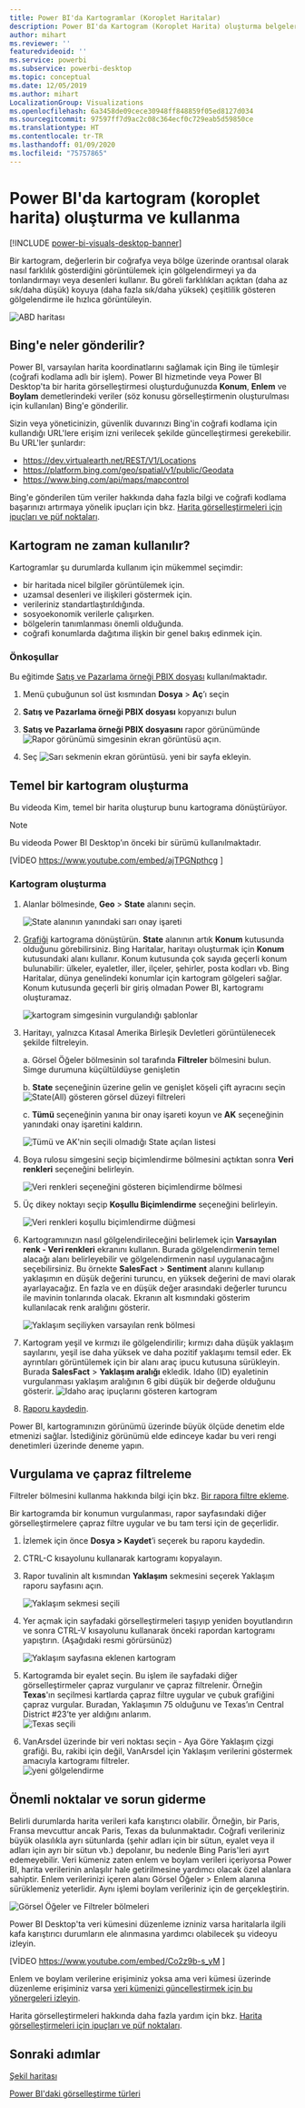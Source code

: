 ```yaml
---
title: Power BI'da Kartogramlar (Koroplet Haritalar)
description: Power BI'da Kartogram (Koroplet Harita) oluşturma belgeleri
author: mihart
ms.reviewer: ''
featuredvideoid: ''
ms.service: powerbi
ms.subservice: powerbi-desktop
ms.topic: conceptual
ms.date: 12/05/2019
ms.author: mihart
LocalizationGroup: Visualizations
ms.openlocfilehash: 6a3458de09cece30948ff848859f05ed8127d034
ms.sourcegitcommit: 97597ff7d9ac2c08c364ecf0c729eab5d59850ce
ms.translationtype: HT
ms.contentlocale: tr-TR
ms.lasthandoff: 01/09/2020
ms.locfileid: "75757865"
---
```

# <a name="create-and-use-filled-maps-choropleth-maps-in-power-bi"></a>Power BI'da kartogram (koroplet harita) oluşturma ve kullanma

[!INCLUDE [power-bi-visuals-desktop-banner](../includes/power-bi-visuals-desktop-banner.md)]

Bir kartogram, değerlerin bir coğrafya veya bölge üzerinde orantısal olarak nasıl farklılık gösterdiğini görüntülemek için gölgelendirmeyi ya da tonlandırmayı veya desenleri kullanır.  Bu göreli farklılıkları açıktan (daha az sık/daha düşük) koyuya (daha fazla sık/daha yüksek) çeşitlilik gösteren gölgelendirme ile hızlıca görüntüleyin.    

![ABD haritası](media/power-bi-visualization-filled-maps-choropleths/large-map.png)

## <a name="what-is-sent-to-bing"></a>Bing'e neler gönderilir?
Power BI, varsayılan harita koordinatlarını sağlamak için Bing ile tümleşir (coğrafi kodlama adlı bir işlem). Power BI hizmetinde veya Power BI Desktop'ta bir harita görselleştirmesi oluşturduğunuzda **Konum**, **Enlem** ve **Boylam** demetlerindeki veriler (söz konusu görselleştirmenin oluşturulması için kullanılan) Bing'e gönderilir.

Sizin veya yöneticinizin, güvenlik duvarınızı Bing'in coğrafi kodlama için kullandığı URL'lere erişim izni verilecek şekilde güncelleştirmesi gerekebilir.  Bu URL'ler şunlardır:
- https://dev.virtualearth.net/REST/V1/Locations    
- https://platform.bing.com/geo/spatial/v1/public/Geodata    
- https://www.bing.com/api/maps/mapcontrol

Bing'e gönderilen tüm veriler hakkında daha fazla bilgi ve coğrafi kodlama başarınızı artırmaya yönelik ipuçları için bkz. [Harita görselleştirmeleri için ipuçları ve püf noktaları](power-bi-map-tips-and-tricks.md).

## <a name="when-to-use-a-filled-map"></a>Kartogram ne zaman kullanılır?
Kartogramlar şu durumlarda kullanım için mükemmel seçimdir:

* bir haritada nicel bilgiler görüntülemek için.
* uzamsal desenleri ve ilişkileri göstermek için.
* verileriniz standartlaştırıldığında.
* sosyoekonomik verilerle çalışırken.
* bölgelerin tanımlanması önemli olduğunda.
* coğrafi konumlarda dağıtıma ilişkin bir genel bakış edinmek için.

### <a name="prerequisites"></a>Önkoşullar
Bu eğitimde [Satış ve Pazarlama örneği PBIX dosyası](https://download.microsoft.com/download/9/7/6/9767913A-29DB-40CF-8944-9AC2BC940C53/Sales%20and%20Marketing%20Sample%20PBIX.pbix) kullanılmaktadır.
1. Menü çubuğunun sol üst kısmından **Dosya** > **Aç**’ı seçin
   
2. **Satış ve Pazarlama örneği PBIX dosyası** kopyanızı bulun

1. **Satış ve Pazarlama örneği PBIX dosyasını** rapor görünümünde ![Rapor görünümü simgesinin ekran görüntüsü](media/power-bi-visualization-kpi/power-bi-report-view.png) açın.

1. Seç ![Sarı sekmenin ekran görüntüsü.](media/power-bi-visualization-kpi/power-bi-yellow-tab.png) yeni bir sayfa ekleyin.


## <a name="create-a-basic-filled-map"></a>Temel bir kartogram oluşturma
Bu videoda Kim, temel bir harita oluşturup bunu kartograma dönüştürüyor.
   > [!NOTE]
   > Bu videoda Power BI Desktop’ın önceki bir sürümü kullanılmaktadır.
   > 
   > 

[VİDEO https://www.youtube.com/embed/ajTPGNpthcg ]

### <a name="create-a-filled-map"></a>Kartogram oluşturma
1. Alanlar bölmesinde, **Geo** \> **State** alanını seçin.    

   ![State alanının yanındaki sarı onay işareti](media/power-bi-visualization-filled-maps-choropleths/power-bi-state.png)
2. [Grafiği](power-bi-report-change-visualization-type.md) kartograma dönüştürün. **State** alanının artık **Konum** kutusunda olduğunu görebilirsiniz. Bing Haritalar, haritayı oluşturmak için **Konum** kutusundaki alanı kullanır.  Konum kutusunda çok sayıda geçerli konum bulunabilir: ülkeler, eyaletler, iller, ilçeler, şehirler, posta kodları vb. Bing Haritalar, dünya genelindeki konumlar için kartogram gölgeleri sağlar. Konum kutusunda geçerli bir giriş olmadan Power BI, kartogramı oluşturamaz.  

   ![kartogram simgesinin vurgulandığı şablonlar](media/power-bi-visualization-filled-maps-choropleths/img003.png)
3. Haritayı, yalnızca Kıtasal Amerika Birleşik Devletleri görüntülenecek şekilde filtreleyin.

   a.  Görsel Öğeler bölmesinin sol tarafında **Filtreler** bölmesini bulun. Simge durumuna küçültüldüyse genişletin

   b.  **State** seçeneğinin üzerine gelin ve genişlet köşeli çift ayracını seçin  
   ![State(All) gösteren görsel düzeyi filtreleri](media/power-bi-visualization-filled-maps-choropleths/img004.png)

   c.  **Tümü** seçeneğinin yanına bir onay işareti koyun ve **AK** seçeneğinin yanındaki onay işaretini kaldırın.

   ![Tümü ve AK'nin seçili olmadığı State açılan listesi](media/power-bi-visualization-filled-maps-choropleths/img005.png)
4. Boya rulosu simgesini seçip biçimlendirme bölmesini açtıktan sonra **Veri renkleri** seçeneğini belirleyin.

    ![Veri renkleri seçeneğini gösteren biçimlendirme bölmesi](media/power-bi-visualization-filled-maps-choropleths/power-bi-colors-data.png)

5. Üç dikey noktayı seçip **Koşullu Biçimlendirme** seçeneğini belirleyin.

    ![Veri renkleri koşullu biçimlendirme düğmesi](media/power-bi-visualization-filled-maps-choropleths/power-bi-conditional.png)

6. Kartogramınızın nasıl gölgelendirileceğini belirlemek için **Varsayılan renk - Veri renkleri** ekranını kullanın. Burada gölgelendirmenin temel alacağı alanı belirleyebilir ve gölgelendirmenin nasıl uygulanacağını seçebilirsiniz. Bu örnekte **SalesFact** > **Sentiment** alanını kullanıp yaklaşımın en düşük değerini turuncu, en yüksek değerini de mavi olarak ayarlayacağız. En fazla ve en düşük değer arasındaki değerler turuncu ile mavinin tonlarında olacak. Ekranın alt kısmındaki gösterim kullanılacak renk aralığını gösterir. 

    ![Yaklaşım seçiliyken varsayılan renk bölmesi](media/power-bi-visualization-filled-maps-choropleths/power-bi-sentiment-field.png)

7. Kartogram yeşil ve kırmızı ile gölgelendirilir; kırmızı daha düşük yaklaşım sayılarını, yeşil ise daha yüksek ve daha pozitif yaklaşımı temsil eder.  Ek ayrıntıları görüntülemek için bir alanı araç ipucu kutusuna sürükleyin.  Burada **SalesFact** > **Yaklaşım aralığı** ekledik. Idaho (ID) eyaletinin vurgulanması yaklaşım aralığının 6 gibi düşük bir değerde olduğunu gösterir.
   ![Idaho araç ipuçlarını gösteren kartogram](media/power-bi-visualization-filled-maps-choropleths/power-bi-idaho-filled-map.png)

10. [Raporu kaydedin](../service-report-save.md).

Power BI, kartogramınızın görünümü üzerinde büyük ölçüde denetim elde etmenizi sağlar. İstediğiniz görünümü elde edinceye kadar bu veri rengi denetimleri üzerinde deneme yapın. 

## <a name="highlighting-and-cross-filtering"></a>Vurgulama ve çapraz filtreleme
Filtreler bölmesini kullanma hakkında bilgi için bkz. [Bir rapora filtre ekleme](../power-bi-report-add-filter.md).

Bir kartogramda bir konumun vurgulanması, rapor sayfasındaki diğer görselleştirmelere çapraz filtre uygular ve bu tam tersi için de geçerlidir.

1. İzlemek için önce **Dosya > Kaydet**’i seçerek bu raporu kaydedin. 

2. CTRL-C kısayolunu kullanarak kartogramı kopyalayın.

3. Rapor tuvalinin alt kısmından **Yaklaşım** sekmesini seçerek Yaklaşım raporu sayfasını açın.

    ![Yaklaşım sekmesi seçili](media/power-bi-visualization-filled-maps-choropleths/power-bi-sentiment-tab.png)

4. Yer açmak için sayfadaki görselleştirmeleri taşıyıp yeniden boyutlandırın ve sonra CTRL-V kısayolunu kullanarak önceki rapordan kartogramı yapıştırın. (Aşağıdaki resmi görürsünüz)

   ![Yaklaşım sayfasına eklenen kartogram](media/power-bi-visualization-filled-maps-choropleths/power-bi-map.png)

5. Kartogramda bir eyalet seçin.  Bu işlem ile sayfadaki diğer görselleştirmeler çapraz vurgulanır ve çapraz filtrelenir. Örneğin **Texas**'ın seçilmesi kartlarda çapraz filtre uygular ve çubuk grafiğini çapraz vurgular. Buradan, Yaklaşımın 75 olduğunu ve Texas’ın Central District #23’te yer aldığını anlarım.   
   ![Texas seçili](media/power-bi-visualization-filled-maps-choropleths/power-bi-filter.png)
2. VanArsdel üzerinde bir veri noktası seçin - Aya Göre Yaklaşım çizgi grafiği. Bu, rakibi için değil, VanArsdel için Yaklaşım verilerini göstermek amacıyla kartogramı filtreler.  
   ![yeni gölgelendirme](media/power-bi-visualization-filled-maps-choropleths/power-bi-vanarsdel.png)

## <a name="considerations-and-troubleshooting"></a>Önemli noktalar ve sorun giderme
Belirli durumlarda harita verileri kafa karıştırıcı olabilir.  Örneğin, bir Paris, Fransa mevcuttur ancak Paris, Texas da bulunmaktadır. Coğrafi verileriniz büyük olasılıkla ayrı sütunlarda (şehir adları için bir sütun, eyalet veya il adları için ayrı bir sütun vb.) depolanır, bu nedenle Bing Paris'leri ayırt edemeyebilir. Veri kümeniz zaten enlem ve boylam verileri içeriyorsa Power BI, harita verilerinin anlaşılır hale getirilmesine yardımcı olacak özel alanlara sahiptir. Enlem verilerinizi içeren alanı Görsel Öğeler \> Enlem alanına sürüklemeniz yeterlidir.  Aynı işlemi boylam verileriniz için de gerçekleştirin.    

![Görsel Öğeler ve Filtreler bölmeleri](media/power-bi-visualization-filled-maps-choropleths/pbi-latitude.png)

Power BI Desktop'ta veri kümesini düzenleme izniniz varsa haritalarla ilgili kafa karıştırıcı durumların ele alınmasına yardımcı olabilecek şu videoyu izleyin.

[VİDEO https://www.youtube.com/embed/Co2z9b-s_yM ]

Enlem ve boylam verilerine erişiminiz yoksa ama veri kümesi üzerinde düzenleme erişiminiz varsa [veri kümenizi güncelleştirmek için bu yönergeleri izleyin](https://support.office.com/article/Maps-in-Power-View-8A9B2AF3-A055-4131-A327-85CC835271F7).

Harita görselleştirmeleri hakkında daha fazla yardım için bkz. [Harita görselleştirmeleri için ipuçları ve püf noktaları](../power-bi-map-tips-and-tricks.md).

## <a name="next-steps"></a>Sonraki adımlar

[Şekil haritası](desktop-shape-map.md)

[Power BI'daki görselleştirme türleri](power-bi-visualization-types-for-reports-and-q-and-a.md)